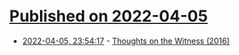# [Published on 2022-04-05](index.md)

* [2022-04-05, 23:54:17](https://news.ycombinator.com/item?id=30926678) - [Thoughts on the Witness (2016)](https://fgiesen.wordpress.com/2016/01/30/thoughts-on-the-witness/)
